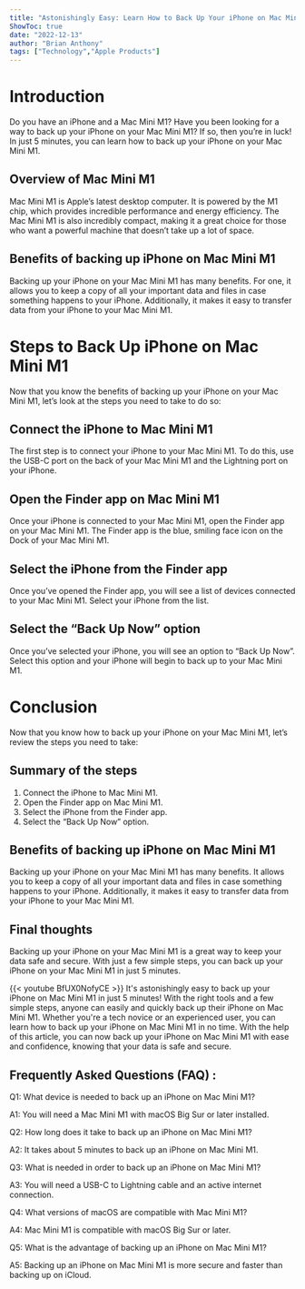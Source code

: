 ```yaml
---
title: "Astonishingly Easy: Learn How to Back Up Your iPhone on Mac Mini M1 in Just 5 Minutes!"
ShowToc: true 
date: "2022-12-13"
author: "Brian Anthony" 
tags: ["Technology","Apple Products"]
---
```

# Introduction
Do you have an iPhone and a Mac Mini M1? Have you been looking for a way to back up your iPhone on your Mac Mini M1? If so, then you’re in luck! In just 5 minutes, you can learn how to back up your iPhone on your Mac Mini M1. 

## Overview of Mac Mini M1
Mac Mini M1 is Apple’s latest desktop computer. It is powered by the M1 chip, which provides incredible performance and energy efficiency. The Mac Mini M1 is also incredibly compact, making it a great choice for those who want a powerful machine that doesn’t take up a lot of space.

## Benefits of backing up iPhone on Mac Mini M1
Backing up your iPhone on your Mac Mini M1 has many benefits. For one, it allows you to keep a copy of all your important data and files in case something happens to your iPhone. Additionally, it makes it easy to transfer data from your iPhone to your Mac Mini M1. 

# Steps to Back Up iPhone on Mac Mini M1
Now that you know the benefits of backing up your iPhone on your Mac Mini M1, let’s look at the steps you need to take to do so: 

## Connect the iPhone to Mac Mini M1
The first step is to connect your iPhone to your Mac Mini M1. To do this, use the USB-C port on the back of your Mac Mini M1 and the Lightning port on your iPhone. 

## Open the Finder app on Mac Mini M1
Once your iPhone is connected to your Mac Mini M1, open the Finder app on your Mac Mini M1. The Finder app is the blue, smiling face icon on the Dock of your Mac Mini M1. 

## Select the iPhone from the Finder app
Once you’ve opened the Finder app, you will see a list of devices connected to your Mac Mini M1. Select your iPhone from the list. 

## Select the “Back Up Now” option
Once you’ve selected your iPhone, you will see an option to “Back Up Now”. Select this option and your iPhone will begin to back up to your Mac Mini M1. 

# Conclusion
Now that you know how to back up your iPhone on your Mac Mini M1, let’s review the steps you need to take: 

## Summary of the steps
1. Connect the iPhone to Mac Mini M1. 
2. Open the Finder app on Mac Mini M1. 
3. Select the iPhone from the Finder app. 
4. Select the “Back Up Now” option. 

## Benefits of backing up iPhone on Mac Mini M1
Backing up your iPhone on your Mac Mini M1 has many benefits. It allows you to keep a copy of all your important data and files in case something happens to your iPhone. Additionally, it makes it easy to transfer data from your iPhone to your Mac Mini M1. 

## Final thoughts
Backing up your iPhone on your Mac Mini M1 is a great way to keep your data safe and secure. With just a few simple steps, you can back up your iPhone on your Mac Mini M1 in just 5 minutes.

{{< youtube BfUX0NofyCE >}} 
It's astonishingly easy to back up your iPhone on Mac Mini M1 in just 5 minutes! With the right tools and a few simple steps, anyone can easily and quickly back up their iPhone on Mac Mini M1. Whether you're a tech novice or an experienced user, you can learn how to back up your iPhone on Mac Mini M1 in no time. With the help of this article, you can now back up your iPhone on Mac Mini M1 with ease and confidence, knowing that your data is safe and secure.

## Frequently Asked Questions (FAQ) :
Q1: What device is needed to back up an iPhone on Mac Mini M1?

A1: You will need a Mac Mini M1 with macOS Big Sur or later installed.

Q2: How long does it take to back up an iPhone on Mac Mini M1?

A2: It takes about 5 minutes to back up an iPhone on Mac Mini M1.

Q3: What is needed in order to back up an iPhone on Mac Mini M1?

A3: You will need a USB-C to Lightning cable and an active internet connection.

Q4: What versions of macOS are compatible with Mac Mini M1?

A4: Mac Mini M1 is compatible with macOS Big Sur or later.

Q5: What is the advantage of backing up an iPhone on Mac Mini M1?

A5: Backing up an iPhone on Mac Mini M1 is more secure and faster than backing up on iCloud.


